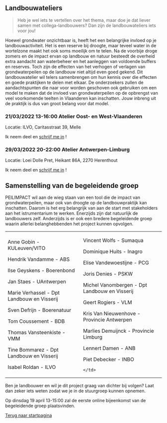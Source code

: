 ## Landbouwateliers
> Heb je wel iets te vertellen over het thema, maar doe je dat liever samen met collega-landbouwers? Dan zijn de landbouwateliers iets voor jou!

Hoewel grondwater onzichtbaar is, heeft het een belangrijke invloed op je landbouwactiviteit. Het is een reserve bij droogte, maar teveel water in de wortelzone maakt het ook soms moeilijk om te telen.  Na de voorbije droge zomers en de impact ervan op landbouw en natuur besteedt de overheid extra aandacht aan waterbeheer en het aanleggen van voldoende buffers en reserves. Toch zijn de effecten van het verhogen of verlagen van grondwaterpeilen op de landbouw niet altijd even goed gekend. Dit landbouwatelier wil telers samenbrengen om hun kennis over die effecten en goede praktijken te delen met elkaar. De onderzoekers zullen de aandachtspunten die naar voor worden geschoven ook gebruiken om een model te maken dat de invloed van grondwaterpeilen op de opbrengst van veel voorkomende teelten in Vlaanderen kan inschatten. Jouw inbreng uit de praktijk is dus van groot belang voor dat model.      

### 21/03/2022 13-16:00 Atelier Oost- en West-Vlaanderen 
Locatie: ILVO, Caritasstraat 39, Melle

Ik neem deel en [schrijf me in](https://www.eventbrite.be/e/registratie-peilimpact-landbouwatelier-267395827117 ) !

### 29/03/2022 20-22:00 Atelier Antwerpen-Limburg
Locatie: Loei Dolle Pret, Heikant 86A, 2270 Herenthout

Ik neem deel en [schrijf me in](https://www.eventbrite.be/e/registratie-peilimpact-landbouwatelier-antwerpen-limburg-277530660677 ) !

## Samenstelling van de begeleidende groep
PEILIMPACT wil aan de wieg staan van een tool die de impact van grondwaterpeilen, maar ook van droogte op de landbouwpraktijk kan inschatten. Daarom is het erg belangrijk van aan de start met stakeholders aan het istrumentarium te werken. Enerzijds zijn dat natuurlijk de landbouwers zelf. Anderzijds is er ook een bredere begeleidende groep waarin allerlei belanghebbenden het project kunnen opvolgen.

<table>
  <tr><td>
    
Anne	Gobin	- KULeuven/VITO
    
Hendrik	Vandamme - ABS
    
Ilse	Geyskens - Boerenbond
    
Jan	    Staes	- UAntwerpen
    
Marie	Verhassel	- Dpt Landbouw en Visserij
    
Sven	Defrijn	- Boerenatuur
    
Tom	    Coussement	- BDB
    
Thomas	Vansteenkiste	- VMM
    
Tine	Bommarez - Dpt Landbouw en Visserij
    
Isabel Roldan - ILVO 
    
   </td>
    <td>
      
Vincent	Wolfs	- Sumaqua
      
Dominique Huits - Inagro
      
Elise 	Vandewoestijne - PCG
      
Joris 	Denies	 - PSKW
      
Michel	Vanombergen - Dpt Landbouw en Visserij
      
Geert	Rogiers - VLM
      
Kris 	Van Nieuwenhove - Provincie Antwerpen
      
Marlies	Demuijnck - Provincie Limburg
      
Lennert Damen - ANB
      
Piet 	Debecker - INBO
      
    </td>
</tr>
</table>


Ben je landbouwer en wil je dit project graag van dichter bij volgen? Laat dan zeker iets weten zodat we je in de stuurgroep kunnen opnemen.

Op dinsdag 19 april 13-15:00 zal de eerste online bijeenkomst van de begeleidende groep plaatsvinden.


[Terug naar startpagina](https://ilvo-peilimpact.github.io/peilimpact/)
